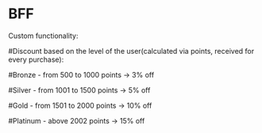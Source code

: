# BFF

Custom functionality:

#Discount based on the level of the user(calculated via points, received for every purchase):

#Bronze - from 500 to 1000 points -> 3% off

#Silver - from 1001 to 1500 points -> 5% off

#Gold - from 1501 to 2000 points -> 10% off

#Platinum - above 2002 points -> 15% off
